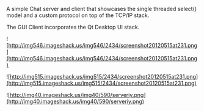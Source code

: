 A simple Chat server and client that showcases the single threaded select() model and a custom protocol on top of the TCP/IP stack.

The GUI Client incorporates the Qt Desktop UI stack.

![http://img546.imageshack.us/img546/2434/screenshot20120515at231.png](http://img546.imageshack.us/img546/2434/screenshot20120515at231.png)

![http://img515.imageshack.us/img515/2434/screenshot20120515at231.png](http://img515.imageshack.us/img515/2434/screenshot20120515at231.png)

![http://img40.imageshack.us/img40/590/serveriy.png](http://img40.imageshack.us/img40/590/serveriy.png)